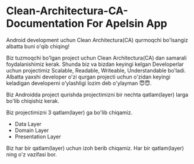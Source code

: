 # Clean-Architectura-CA-Documentation For Apelsin App
Android development uchun Clean Architectura(CA) qurmoqchi bo'lsangiz albatta buni o'qib chiqing!

Biz tuzmoqchi bo'lgan project uchun Clean Architectura(CA) dan samarali foydalanishimiz kerak. Shunda biz va bizdan keyingi kelgan Developerlar uchun projectimiz Scalable, Readable, Writeable, Understandable bo'ladi. Albatta yaxshi developer o'zi qurgan projecti uchun o'zidan keyingi keladigan developerni o'ylashligi lozim deb o'ylayman 😇😇.

Biz Androidda project qurishda projectimizni bir nechta qatlam(layer) larga bo'lib chiqishiz kerak.

Biz projectimizni 3 qatlam(layer) ga bo'lib chiqamiz.
* Data Layer
* Domain Layer
* Presentation Layer

Biz har bir qatlam(layer) uchun izoh berib chiqamiz. Har bir qatlam(layer) ning o'z vazifasi bor.




